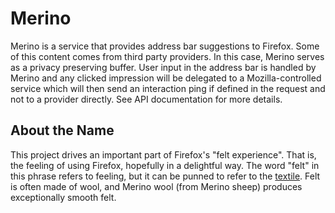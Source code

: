 # Merino

Merino is a service that provides address bar suggestions to Firefox. Some of this content
comes from third party providers. In this case, Merino serves as a privacy preserving
buffer. User input in the address bar is handled by Merino and any clicked impression
will be delegated to a Mozilla-controlled service which will then send an interaction 
ping if defined in the request and not to a provider directly. See API documentation
for more details.

## About the Name

This project drives an important part of Firefox's "felt experience". That is,
the feeling of using Firefox, hopefully in a delightful way. The word "felt" in
this phrase refers to feeling, but it can be punned to refer to the
[textile](https://en.wikipedia.org/wiki/Felt). Felt is often made of wool, and
Merino wool (from Merino sheep) produces exceptionally smooth felt.
